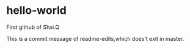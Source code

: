 # hello-world
First github of Shxi.Q

This is a commit message of readme-edits,which does't exit in master.

